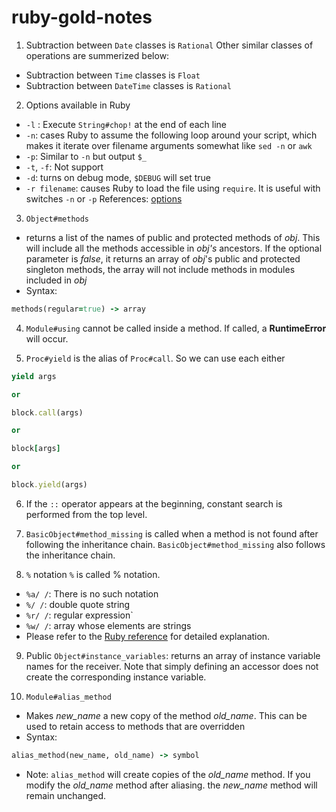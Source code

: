 # ruby-gold-notes

1. Subtraction between `Date` classes is `Rational`
Other similar classes of operations are summerized below:
- Subtraction between `Time` classes is `Float`
- Subtraction between `DateTime` classes is `Rational`

2. Options available in Ruby
- `-l` : Execute `String#chop!` at the end of each line
- `-n`: cases Ruby to assume the following loop around your script, which makes it iterate over filename arguments somewhat like `sed -n` or `awk`
- `-p`: Similar to `-n` but output `$_`
- `-t`, `-f`: Not support
- `-d`: turns on debug mode, `$DEBUG` will set true
- `-r filename`: causes Ruby to load the file using `require`. It is useful with switches `-n` or `-p`
References: [options](https://ruby-doc.org/docs/ruby-doc-bundle/Manual/man-1.4/options.html)

3. `Object#methods`
- returns a list of the names of public and protected methods of *obj*. This will include all the methods accessible in *obj's* ancestors. If the optional parameter is *false*, it returns an array of *obj*'s public and protected singleton methods, the array will not include methods in modules included in *obj*
- Syntax: 
```ruby
methods(regular=true) -> array
```

4. `Module#using` cannot be called inside a method. If called, a **RuntimeError** will occur.

5. `Proc#yield` is the alias of `Proc#call`. So we can use each either
```ruby
yield args

or

block.call(args)

or

block[args]

or

block.yield(args)
```
6. If the `::` operator appears at the beginning, constant search is performed from the top level.

7. `BasicObject#method_missing` is called when a method is not found after following the inheritance chain. `BasicObject#method_missing` also follows the inheritance chain.

8. `%` notation
`%` is called % notation.
- `%a/ /`: There is no such notation
- `%/ /`: double quote string
- `%r/ /`: regular expression` 
- `%w/ /`: array whose elements are strings 
- Please refer to the [Ruby reference](https://docs.ruby-lang.org/ja/2.1.0/doc/spec=2fliteral.html#percent) for detailed explanation.

9. Public `Object#instance_variables`: returns an array of instance variable names for the receiver. Note that simply defining an accessor does not create the corresponding instance variable.

10. `Module#alias_method`
- Makes *new_name* a new copy of the method *old_name*. This can be used to retain access to methods that are overridden
- Syntax:
```ruby
alias_method(new_name, old_name) -> symbol
```
- Note: `alias_method` will create copies of the *old_name* method. If you modify the *old_name* method after aliasing. the *new_name* method will remain unchanged.
